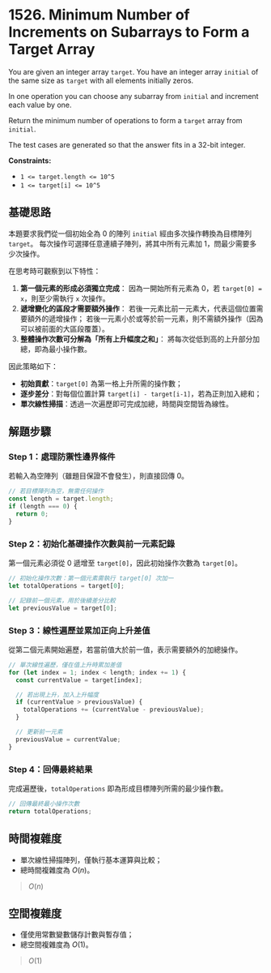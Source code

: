# 1526. Minimum Number of Increments on Subarrays to Form a Target Array

You are given an integer array `target`. 
You have an integer array `initial` of the same size as `target` with all elements initially zeros.

In one operation you can choose any subarray from `initial` and increment each value by one.

Return the minimum number of operations to form a `target` array from `initial`.

The test cases are generated so that the answer fits in a 32-bit integer.

**Constraints:**

- `1 <= target.length <= 10^5`
- `1 <= target[i] <= 10^5`

## 基礎思路

本題要求我們從一個初始全為 0 的陣列 `initial` 經由多次操作轉換為目標陣列 `target`。
每次操作可選擇任意連續子陣列，將其中所有元素加 1，問最少需要多少次操作。

在思考時可觀察到以下特性：

1. **第一個元素的形成必須獨立完成**：
   因為一開始所有元素為 0，若 `target[0] = x`，則至少需執行 `x` 次操作。
2. **遞增變化的區段才需要額外操作**：
   若後一元素比前一元素大，代表這個位置需要額外的遞增操作；
   若後一元素小於或等於前一元素，則不需額外操作（因為可以被前面的大區段覆蓋）。
3. **整體操作次數可分解為「所有上升幅度之和」**：
   將每次從低到高的上升部分加總，即為最小操作數。

因此策略如下：

- **初始貢獻**：`target[0]` 為第一格上升所需的操作數；
- **逐步差分**：對每個位置計算 `target[i] - target[i-1]`，若為正則加入總和；
- **單次線性掃描**：透過一次遍歷即可完成加總，時間與空間皆為線性。

## 解題步驟

### Step 1：處理防禦性邊界條件

若輸入為空陣列（雖題目保證不會發生），則直接回傳 0。

```typescript
// 若目標陣列為空，無需任何操作
const length = target.length;
if (length === 0) {
  return 0;
}
```

### Step 2：初始化基礎操作次數與前一元素記錄

第一個元素必須從 0 遞增至 `target[0]`，因此初始操作次數為 `target[0]`。

```typescript
// 初始化操作次數：第一個元素需執行 target[0] 次加一
let totalOperations = target[0];

// 記錄前一個元素，用於後續差分比較
let previousValue = target[0];
```

### Step 3：線性遍歷並累加正向上升差值

從第二個元素開始遍歷，若當前值大於前一值，表示需要額外的加總操作。

```typescript
// 單次線性遍歷，僅在值上升時累加差值
for (let index = 1; index < length; index += 1) {
  const currentValue = target[index];

  // 若出現上升，加入上升幅度
  if (currentValue > previousValue) {
    totalOperations += (currentValue - previousValue);
  }

  // 更新前一元素
  previousValue = currentValue;
}
```

### Step 4：回傳最終結果

完成遍歷後，`totalOperations` 即為形成目標陣列所需的最少操作數。

```typescript
// 回傳最終最小操作次數
return totalOperations;
```

## 時間複雜度

- 單次線性掃描陣列，僅執行基本運算與比較；
- 總時間複雜度為 $O(n)$。

> $O(n)$

## 空間複雜度

- 僅使用常數變數儲存計數與暫存值；
- 總空間複雜度為 $O(1)$。

> $O(1)$
